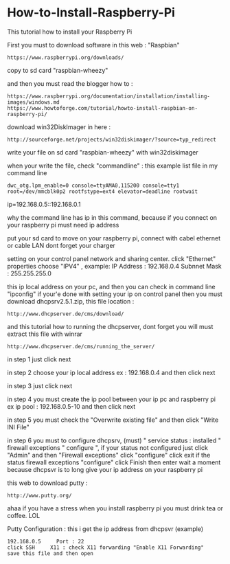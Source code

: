 # How-to-Install-Raspberry-Pi
This tutorial how to install your Raspberry Pi

First you must to download software in this web : "Raspbian"
    
    https://www.raspberrypi.org/downloads/

copy to sd card "raspbian-wheezy"

and then you must read the blogger how to :

    https://www.raspberrypi.org/documentation/installation/installing-images/windows.md
    https://www.howtoforge.com/tutorial/howto-install-raspbian-on-raspberry-pi/

download win32DiskImager in here :

    http://sourceforge.net/projects/win32diskimager/?source=typ_redirect
    
write your file on sd card "raspbian-wheezy" with win32diskimager

when your write the file, check "commandline" : this example list file in my command line

    dwc_otg.lpm_enable=0 console=ttyAMA0,115200 console=tty1 root=/dev/mmcblk0p2 rootfstype=ext4 elevator=deadline rootwait
 ip=192.168.0.5::192.168.0.1
 
 why the command line has ip in this command, because if you connect on your raspberry pi must need ip address
 
 put your sd card to move on your raspberry pi, connect with cabel ethernet or cable LAN dont forget your charger
 
 setting on your control panel network and sharing center. click "Ethernet" properties choose "IPV4" , example:
 IP Address   : 192.168.0.4
 Subnnet Mask : 255.255.255.0
 
 this ip local address on your pc, and then you can check in command line "ipconfig"
 if your'e done with setting your ip on control panel then you must download dhcpsrv2.5.1.zip, this file location :
 
    http://www.dhcpserver.de/cms/download/
    
  and this tutorial how to running the dhcpserver, dont forget you will must extract this file with winrar
  
    http://www.dhcpserver.de/cms/running_the_server/
  
 in step 1 just click next
 
 in step 2 choose your ip local address ex : 192.168.0.4 and then click next
 
 in step 3 just click next
 
 in step 4 you must create the ip pool between your ip pc and raspberry pi
    ex ip pool : 192.168.0.5-10
 and then click next
 
 in step 5 you must check the "Overwrite existing file" and then click "Write INI File"
 
 in step 6 you must to configure dhcpsrv, (must) " service status : installed " firewall exceptions " configure ", if your status not configured just click "Admin" and then "Firewall exceptions" click "configure" click exit if the status  firewall exceptions "configure" click Finish then enter
 wait a moment because dhcpsvr is to long give your ip address on your raspberry pi
 
 this web to download putty :
 
    http://www.putty.org/
    
 ahaa if you have a stress when you install raspberry pi you must drink tea or coffee. LOL
 
 Putty Configuration : this i get the ip address from dhcpsvr (example)
 
    192.168.0.5     Port : 22
    click SSH     X11 : check X11 forwarding "Enable X11 Forwarding"
    save this file and then open
    
